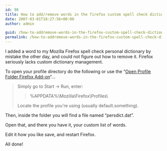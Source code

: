 ```yaml
---
id: 98
title: How to add/remove words in the firefox custom spell check dictionary
date: 2007-03-01T18:27:56+00:00
author: admin

guid: /how-to-addremove-words-in-the-firefox-custom-spell-check-dictionary
permalink: /how-to-addremove-words-in-the-firefox-custom-spell-check-dictionary/
---
```

<p class="lead">
  I added a word to my Mozilla Firefox spell check personal dictionary by mistake the other day, and could not figure out how to remove it. Firefox seriously lacks custom dictionary management.
</p>

To open your profile directory do the following or use the &#8220;[Open Profile Folder Firefox Add-on](https://addons.mozilla.org/en-US/firefox/addon/545)&#8220;&#8230;

> Simply go to Start -> Run, enter:
> 
> > %APPDATA%\Mozilla\Firefox\Profiles\
> 
> Locate the profile you're using (usually default.something).

Then, inside the folder you will find a file named &#8220;persdict.dat&#8221;.

Open that, and there you have it, your custom list of words.

Edit it how you like save, and restart Firefox.

All done!